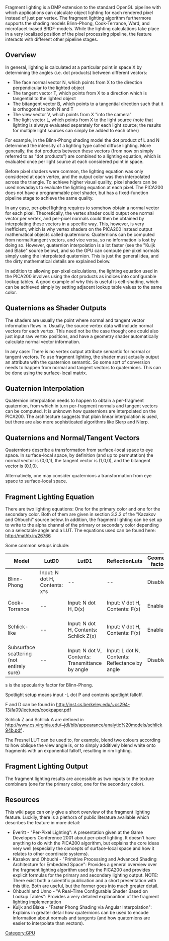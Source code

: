 Fragment lighting is a DMP extension to the standard OpenGL pipeline
with which applications can calculate object lighting for each rendered
pixel instead of just per vertex. The fragment lighting algorithm
furthermore supports the shading models Blinn-Phong, Cook-Terrance,
Ward, and microfacet-based BRDF-models. While the lighting calculations
take place in a very localized position of the pixel processing
pipeline, the feature interacts with different other pipeline stages.

## Overview

In general, lighting is calculated at a particular point in space X by
determining the angles (i.e. dot products) between different vectors:

- The face normal vector N, which points from X to the direction
  perpendicular to the lighted object
- The tangent vector T, which points from X to a direction which is
  tangential to the lighted object
- The bitangent vector B, which points to a tangential direction such
  that it is orthogonal to both N and T
- The view vector V, which points from X "into the camera"
- The light vector L, which points from X to the light source (note that
  lighting is always evaluated separately for each light source; the
  results for multiple light sources can simply be added to each other)

For example, in the Blinn-Phong shading model the dot product of L and N
determined the intensity of a lighting type called diffuse lighting.
More generally, the dot products between these vectors (from now on
simply referred to as "dot products") are combined to a lighting
equation, which is evaluated once per light source at each considered
point in space.

Before pixel shaders were common, the lighting equation was only
considered at each vertex, and the output color was then interpolated
across the triangle. To achieve higher visual quality, pixel shaders can
be used nowadays to evaluate the lighting equation at each pixel. The
PICA200 does not have a programmable pixel shader, but has a
fixed-function pipeline stage to achieve the same quality.

In any case, per-pixel lighting requires to somehow obtain a normal
vector for each pixel. Theoretically, the vertex shader could output one
normal vector per vertex, and per-pixel normals could then be obtained
by interpolating these vectors in a specific way. This, however, is very
inefficient, which is why vertex shaders on the PICA200 instead output
mathematical objects called quaternions: Quaternions can be computed
from normal/tangent vectors, and vice versa, so no information is lost
by doing so. However, quaternion interpolation is a lot faster (see the
"Kuijk and Blake" source below), and so the GPU can compute per-pixel
normals simply using the interpolated quaternion. This is just the
general idea, and the dirty mathematical details are explained below.

In addition to allowing per-pixel calculations, the lighting equation
used in the PICA200 involves using the dot products as indices into
configurable lookup tables. A good example of why this is useful is
cell-shading, which can be achieved simply by setting adjacent lookup
table values to the same color.

## Quaternions as Shader Outputs

The shaders are usually the point where normal and tangent vector
information flows in. Usually, the source vertex data will include
normal vectors for each vertex. This need not be the case though; one
could also just input raw vertex positions, and have a geometry shader
automatically calculate normal vector information.

In any case: There is no vertex output attribute semantic for normal or
tangent vectors. To use fragment lighting, the shader must actually
output an attribute with the quaternion semantic. So some sort of
conversion needs to happen from normal and tangent vectors to
quaternions. This can be done using the surface-local matrix.

## Quaternion Interpolation

Quaternion interpolation needs to happen to obtain a per-fragment
quaternion, from which in turn per-fragment normals and tangent vectors
can be computed. It is unknown how quaternions are interpolated on the
PICA200. The architecture suggests that plain linear interpolation is
used, but there are also more sophisticated algorithms like Slerp and
Nlerp.

## Quaternions and Normal/Tangent Vectors

Quaternions describe a transformation from surface-local space to eye
space. In surface-local space, by definition (and up to permutation) the
normal vector is (0,0,1), the tangent vector is (1,0,0), and the
bitangent vector is (0,1,0).

Alternatively, one may consider quaternions a transformation from eye
space to surface-local space.

## Fragment Lighting Equation

There are two lighting equations: One for the primary color and one for
the secondary color. Both of them are given in section 3.2.2 of the
"Kazakov and Ohbuchi" source below. In addition, the fragment lighting
can be set up to write to the alpha channel of the primary or secondary
color depending on a selectable angle and a LUT. The equations used can
be found here: <http://mathb.in/26766>

Some common setups include:

| Model                                     | LutD0                         | LutD1                                            | ReflectionLuts                                 | Geometry factors | SpotlightLut                             |
|-------------------------------------------|-------------------------------|--------------------------------------------------|------------------------------------------------|------------------|------------------------------------------|
| Blinn-Phong                               | Input: N dot H, Contents: x^s | --                                               | --                                             | Disabled         | Spotlight setup or no-op                 |
| Cook-Torrance                             | --                            | Input: N dot H, D(x)                             | Input: V dot H, Contents: F(x)                 | Enabled          | Spotlight setup or no-op                 |
| Schlick-like                              | --                            | Input: N dot H, Contents: Schlick Z(x)           | Input: V dot H, Contents: F(x)                 | Enabled          | Input: cos phi_i, Contents: Schlick A(x) |
| Subsurface scattering (not entirely sure) | --                            | Input: N dot V, Contents: Transmittance by angle | Input: L dot N, Contents: Reflectance by angle | Disabled         | Spotlight setup or no-op                 |

s is the specularity factor for Blinn-Phong.

Spotlight setup means input -L dot P and contents spotlight falloff.

F and D can be found in
<http://inst.cs.berkeley.edu/~cs294-13/fa09/lectures/cookpaper.pdf>

Schlick Z and Schlick A are defined in
<http://www.cs.virginia.edu/~jdl/bib/appearance/analytic%20models/schlick94b.pdf>
.

The Fresnel LUT can be used to, for example, blend two colours according
to how oblique the view angle is, or to simply additively blend white
onto fragments with an exponential falloff, resulting in rim lighting.

## Fragment Lighting Output

The fragment lighting results are accessible as two inputs to the
texture combiners (one for the primary color, one for the secondary
color).

## Resources

This wiki page can only give a short overview of the fragment lighting
feature. Luckily, there is a plethora of public literature available
which describes the feature in more detail:

- Everitt - "Per-Pixel Lighting": A presentation given at the Game
  Developers Conference 2001 about per-pixel lighting. It doesn't have
  anything to do with the PICA200 algorithm, but explains the core ideas
  very well (especially the concepts of surface-local space and how it
  relates to other coordinate systems).
- Kazakov and Ohbuchi - "Primitive Processing and Advanced Shading
  Architecture for Embedded Space": Provides a general overview over the
  fragment lighting algorithm used by the PICA200 and provides explicit
  formulas for the primary and secondary lighting output. NOTE: There
  exist both a scientific publication and a short presentation with this
  title. Both are useful, but the former goes into much greater detail.
- Ohbuchi and Unno - "A Real-Time Configurable Shader Based on Lookup
  Tables": Provides a very detailed explanantion of the fragment
  lighting implementation
- Kuijk and Blake - "Faster Phong Shading via Angular Interpolation":
  Explains in greater detail how quaternions can be used to encode
  information about normals and tangents (and how quaternions are easier
  to interpolate than vectors).

[Category:GPU](Category:GPU "wikilink")